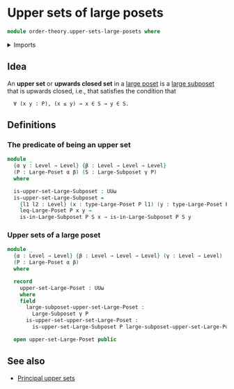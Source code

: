 # Upper sets of large posets

```agda
module order-theory.upper-sets-large-posets where
```

<details><summary>Imports</summary>

```agda
open import foundation.universe-levels

open import order-theory.large-posets
open import order-theory.large-subposets
```

</details>

## Idea

An **upper set** or **upwards closed set** in a
[large poset](order-theory.large-posets.md) is a
[large subposet](order-theory.large-subposets.md) that is upwards closed, i.e.,
that satisfies the condition that

```text
  ∀ (x y : P), (x ≤ y) → x ∈ S → y ∈ S.
```

## Definitions

### The predicate of being an upper set

```agda
module _
  {α γ : Level → Level} {β : Level → Level → Level}
  (P : Large-Poset α β) (S : Large-Subposet γ P)
  where

  is-upper-set-Large-Subposet : UUω
  is-upper-set-Large-Subposet =
    {l1 l2 : Level} (x : type-Large-Poset P l1) (y : type-Large-Poset P l2) →
    leq-Large-Poset P x y →
    is-in-Large-Subposet P S x → is-in-Large-Subposet P S y
```

### Upper sets of a large poset

```agda
module _
  {α : Level → Level} {β : Level → Level → Level} (γ : Level → Level)
  (P : Large-Poset α β)
  where

  record
    upper-set-Large-Poset : UUω
    where
    field
      large-subposet-upper-set-Large-Poset :
        Large-Subposet γ P
      is-upper-set-upper-set-Large-Poset :
        is-upper-set-Large-Subposet P large-subposet-upper-set-Large-Poset

  open upper-set-Large-Poset public
```

## See also

- [Principal upper sets](order-theory.principal-upper-sets-large-posets.md)
